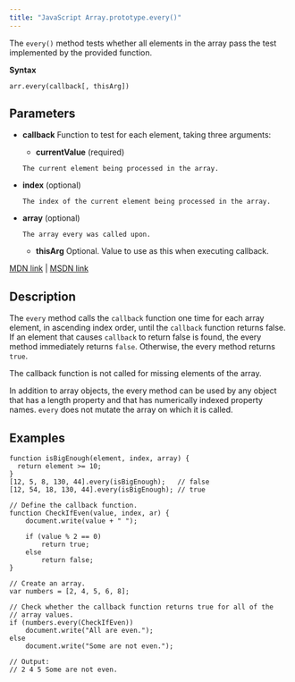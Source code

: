 ```yaml
---
title: "JavaScript Array.prototype.every()"
---
```


The `every()` method tests whether all elements in the array pass the test implemented by the provided function.

**Syntax**

    arr.every(callback[, thisArg])

## Parameters

*   **callback** Function to test for each element, taking three arguments:
    *   **currentValue** (required)

    ```
    The current element being processed in the array.
    ```

*   **index** (optional)

        The index of the current element being processed in the array.

*   **array** (optional)

        The array every was called upon.

    *   **thisArg** Optional. Value to use as this when executing callback.

[MDN link](https://developer.mozilla.org/en-US/docs/Web/JavaScript/Reference/Global_Objects/Array/every) | [MSDN link](https://msdn.microsoft.com/en-us/LIBRary/ff679981%28v=vs.94%29.aspx)

## Description

The `every` method calls the `callback` function one time for each array element, in ascending index order, until the `callback` function returns false. If an element that causes `callback` to return false is found, the every method immediately returns `false`. Otherwise, the every method returns `true`.

The callback function is not called for missing elements of the array.

In addition to array objects, the every method can be used by any object that has a length property and that has numerically indexed property names. `every` does not mutate the array on which it is called.

## Examples

    function isBigEnough(element, index, array) {
      return element >= 10;
    }
    [12, 5, 8, 130, 44].every(isBigEnough);   // false
    [12, 54, 18, 130, 44].every(isBigEnough); // true

    // Define the callback function.
    function CheckIfEven(value, index, ar) {
        document.write(value + " ");

        if (value % 2 == 0)
            return true;
        else
            return false;
    }

    // Create an array.
    var numbers = [2, 4, 5, 6, 8];

    // Check whether the callback function returns true for all of the
    // array values.
    if (numbers.every(CheckIfEven))
        document.write("All are even.");
    else
        document.write("Some are not even.");

    // Output:
    // 2 4 5 Some are not even.
